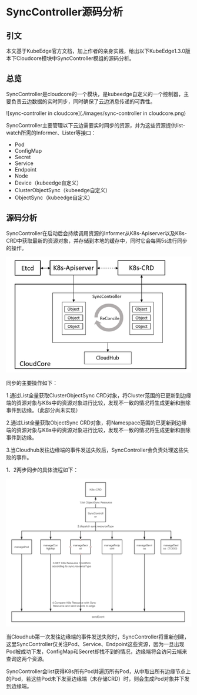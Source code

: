 # SyncController源码分析

## 引文

本文基于KubeEdge官方文档，加上作者的亲身实践，给出以下KubeEdge1.3.0版本下Cloudcore模块中SyncController模组的源码分析。

## 总览

SyncController是cloudcore的一个模块，是kubeedge自定义的一个控制器，主要负责云边数据的实时同步，同时确保了云边消息传递的可靠性。

![sync-controller in cloudcore](./images/sync-controller in cloudcore.png)

SyncController主要管理以下云边需要实时同步的资源，并为这些资源提供list-watch所需的Informer、Lister等接口：

- Pod
- ConfigMap
- Secret
- Service
- Endpoint
- Node
- Device（kubeedge自定义）
- ClusterObjectSync（kubeedge自定义）
- ObjectSync（kubeedge自定义）

## 源码分析

SyncController在启动后会持续调用资源的Informer从K8s-Apiserver以及K8s-CRD中获取最新的资源对象，并存储到本地的缓存中，同时它会每隔5s进行同步的操作。

![sync-controller](./images/sync-controller.PNG)

同步的主要操作如下：

1.通过List全量获取ClusterObjectSync CRD对象，将Cluster范围的已更新到边缘端的资源对象与K8s中的资源对象进行比较，发现不一致的情况将生成更新和删除事件到边缘。（此部分尚未实现）

2.通过List全量获取ObjectSync CRD对象，将Namespace范围的已更新到边缘端的资源对象与K8s中的资源对象进行比较，发现不一致的情况将生成更新和删除事件到边缘。

3.当Cloudhub发往边缘端的事件发送失败后，SyncController会负责处理这些失败的事件。

1、2两步同步的具体流程如下：

![sync-flow](./images/sync-flow.png)

当Cloudhub第一次发往边缘端的事件发送失败时，SyncController将重新创建，这里SyncController仅关注Pod、Service、Endpoint这些资源，因为一旦出现Pod被成功下发，ConfigMap和Secret却找不到的情况，边缘端将会访问云端来查询这两个资源。

SyncController会list获得K8s所有Pod并遍历所有Pod，从中取出所有边缘节点上的Pod，若这些Pod未下发至边缘端（未存储CRD）时，则会生成Pod对象并下发到边缘端。







